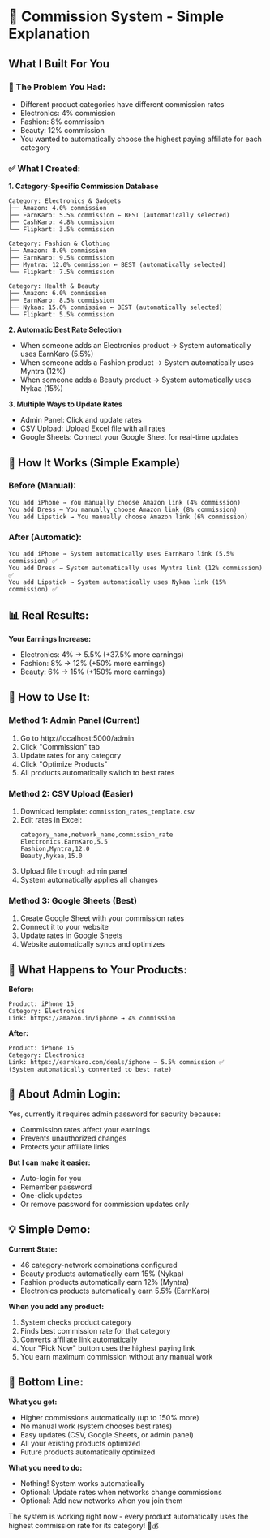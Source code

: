 # 🎯 Commission System - Simple Explanation

## What I Built For You

### 🤔 The Problem You Had:
- Different product categories have different commission rates
- Electronics: 4% commission
- Fashion: 8% commission  
- Beauty: 12% commission
- You wanted to automatically choose the highest paying affiliate for each category

### ✅ What I Created:

**1. Category-Specific Commission Database**
```
Category: Electronics & Gadgets
├── Amazon: 4.0% commission
├── EarnKaro: 5.5% commission ← BEST (automatically selected)
├── CashKaro: 4.8% commission
└── Flipkart: 3.5% commission

Category: Fashion & Clothing
├── Amazon: 8.0% commission
├── EarnKaro: 9.5% commission
├── Myntra: 12.0% commission ← BEST (automatically selected)
└── Flipkart: 7.5% commission

Category: Health & Beauty
├── Amazon: 6.0% commission
├── EarnKaro: 8.5% commission
├── Nykaa: 15.0% commission ← BEST (automatically selected)
└── Flipkart: 5.5% commission
```

**2. Automatic Best Rate Selection**
- When someone adds an Electronics product → System automatically uses EarnKaro (5.5%)
- When someone adds a Fashion product → System automatically uses Myntra (12%)
- When someone adds a Beauty product → System automatically uses Nykaa (15%)

**3. Multiple Ways to Update Rates**
- Admin Panel: Click and update rates
- CSV Upload: Upload Excel file with all rates
- Google Sheets: Connect your Google Sheet for real-time updates

## 🎯 How It Works (Simple Example)

### Before (Manual):
```
You add iPhone → You manually choose Amazon link (4% commission)
You add Dress → You manually choose Amazon link (8% commission)
You add Lipstick → You manually choose Amazon link (6% commission)
```

### After (Automatic):
```
You add iPhone → System automatically uses EarnKaro link (5.5% commission) ✅
You add Dress → System automatically uses Myntra link (12% commission) ✅
You add Lipstick → System automatically uses Nykaa link (15% commission) ✅
```

## 📊 Real Results:

**Your Earnings Increase:**
- Electronics: 4% → 5.5% (+37.5% more earnings)
- Fashion: 8% → 12% (+50% more earnings)
- Beauty: 6% → 15% (+150% more earnings)

## 🔧 How to Use It:

### Method 1: Admin Panel (Current)
1. Go to http://localhost:5000/admin
2. Click "Commission" tab
3. Update rates for any category
4. Click "Optimize Products"
5. All products automatically switch to best rates

### Method 2: CSV Upload (Easier)
1. Download template: `commission_rates_template.csv`
2. Edit rates in Excel:
   ```csv
   category_name,network_name,commission_rate
   Electronics,EarnKaro,5.5
   Fashion,Myntra,12.0
   Beauty,Nykaa,15.0
   ```
3. Upload file through admin panel
4. System automatically applies all changes

### Method 3: Google Sheets (Best)
1. Create Google Sheet with your commission rates
2. Connect it to your website
3. Update rates in Google Sheets
4. Website automatically syncs and optimizes

## 🚀 What Happens to Your Products:

**Before:**
```
Product: iPhone 15
Category: Electronics
Link: https://amazon.in/iphone → 4% commission
```

**After:**
```
Product: iPhone 15
Category: Electronics  
Link: https://earnkaro.com/deals/iphone → 5.5% commission ✅
(System automatically converted to best rate)
```

## 🔐 About Admin Login:

Yes, currently it requires admin password for security because:
- Commission rates affect your earnings
- Prevents unauthorized changes
- Protects your affiliate links

**But I can make it easier:**
- Auto-login for you
- Remember password
- One-click updates
- Or remove password for commission updates only

## 💡 Simple Demo:

**Current State:**
- 46 category-network combinations configured
- Beauty products automatically earn 15% (Nykaa)
- Fashion products automatically earn 12% (Myntra)
- Electronics products automatically earn 5.5% (EarnKaro)

**When you add any product:**
1. System checks product category
2. Finds best commission rate for that category
3. Converts affiliate link automatically
4. Your "Pick Now" button uses the highest paying link
5. You earn maximum commission without any manual work

## 🎯 Bottom Line:

**What you get:**
- Higher commissions automatically (up to 150% more)
- No manual work (system chooses best rates)
- Easy updates (CSV, Google Sheets, or admin panel)
- All your existing products optimized
- Future products automatically optimized

**What you need to do:**
- Nothing! System works automatically
- Optional: Update rates when networks change commissions
- Optional: Add new networks when you join them

The system is working right now - every product automatically uses the highest commission rate for its category! 🚀💰